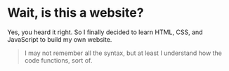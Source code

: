 # Wait, is this a website?

Yes, you heard it right. So I finally decided to learn HTML, CSS, and JavaScript to build my own website.

> I may not remember all the syntax, but at least I understand how the code functions, sort of.
